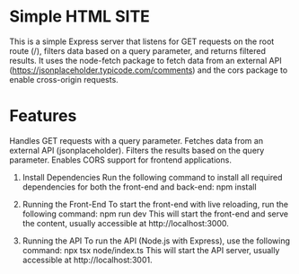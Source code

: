 # Simple HTML SITE

This is a simple Express server that listens for GET requests on the root route (/), filters data based on a query parameter, and returns filtered results. It uses the node-fetch package to fetch data from an external API (https://jsonplaceholder.typicode.com/comments) and the cors package to enable cross-origin requests.

# Features

Handles GET requests with a query parameter. Fetches data from an external API (jsonplaceholder). Filters the results based on the query parameter. Enables CORS support for frontend applications.

1. Install Dependencies
   Run the following command to install all required dependencies for both the front-end and back-end:
   npm install

2. Running the Front-End
   To start the front-end with live reloading, run the following command:
   npm run dev
   This will start the front-end and serve the content, usually accessible at http://localhost:3000.

3. Running the API
   To run the API (Node.js with Express), use the following command:
   npx tsx node/index.ts
   This will start the API server, usually accessible at http://localhost:3001.
